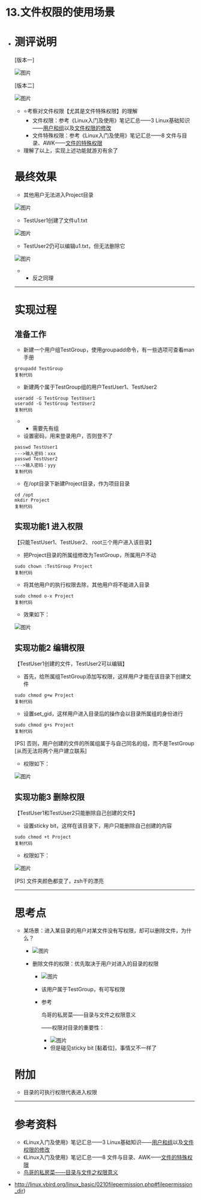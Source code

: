 # 13.文件权限的使用场景

- # 测评说明

  [版本一]

  ![图片](../../../Image/Vw6qCLa.png)

  [版本二]

  ![图片](../../../Image/hseZWVa.png)

  - ⭐考察对文件权限【尤其是文件特殊权限】的理解
    - 文件权限：参考《Linux入门及使用》笔记汇总——3 Linux基础知识——[用户和组](https://doublelll3.ml/lnxrm_3_Linux基础知识/#用户和组)以及[文件权限的修改](https://doublelll3.ml/lnxrm_3_Linux基础知识/#文件权限的修改)
    - 文件特殊权限：参考《Linux入门及使用》笔记汇总——8 文件与目录、AWK——[文件的特殊权限](https://doublelll3.ml/lnxrm_8_文件与目录、AWK/#文件的特殊权限)
  - 理解了以上，实现上述功能就游刃有余了

  # 最终效果

  - 其他用户无法进入Project目录

  ![图片](../../../Image/uxMDsfp.png)

  - TestUser1创建了文件u1.txt

  ![图片](../../../Image/iu4neAY.png)

  - TestUser2仍可以编辑u1.txt，但无法删除它

  ![图片](../../../Image/YoWpkPS.png)

  - - 反之同理

  ------

  # 实现过程

  ## 准备工作

  - 新建一个用户组TestGroup，使用groupadd命令，有一些选项可查看man手册

  ```shell
  groupadd TestGroup
  复制代码
  ```

  - 新建两个属于TestGroup组的用户TestUser1、TestUser2

  ```shell
  useradd -G TestGroup TestUser1
  useradd -G TestGroup TestUser2
  复制代码
  ```

  - - 需要先有组
  - 设置密码，用来登录用户，否则登不了

  ```shell
  passwd TestUser1
  --->输入密码：xxx
  passwd TestUser2
  --->输入密码：yyy
  复制代码
  ```

  - 在/opt目录下新建Project目录，作为项目目录

  ```shell
  cd /opt
  mkdir Project
  复制代码
  ```

  ## 实现功能1 进入权限

  【只能TestUser1、TestUser2、 root三个用户进入该目录】

  - 把Project目录的所属组修改为TestGroup，所属用户不动

  ```shell
  sudo chown :TestGroup Project
  复制代码
  ```

  - 将其他用户的执行权限去除，其他用户将不能进入目录

  ```shell
  sudo chmod o-x Project
  复制代码
  ```

  - 效果如下：

  ![图片](../../../Image/nlubPF9.png)

  ## 实现功能2 编辑权限

  【TestUser1创建的文件，TestUser2可以编辑】

  - 首先，给所属组TestGroup添加写权限，这样用户才能在该目录下创建文件

  ```shell
  sudo chmod g+w Project
  复制代码
  ```

  - 设置set_gid，这样用户进入目录后的操作会以目录所属组的身份进行

  ```shell
  sudo chmod g+s Project
  复制代码
  ```

  [PS] 否则，用户创建的文件的所属组属于与自己同名的组，而不是TestGroup [从而无法将两个用户建立联系]

  - 权限如下：

  ![图片](../../../Image/70b6JmL.png)

  ## 实现功能3 删除权限

  【TestUser1和TestUser2只能删除自己创建的文件】

  - 设置sticky bit，这样在该目录下，用户只能删除自己创建的内容

  ```shell
  sudo chmod +t Project
  复制代码
  ```

  - 权限如下：

  ![图片](../../../Image/mxV6phw.png)

  [PS] 文件夹颜色都变了，zsh干的漂亮

  ------

  # 思考点

  - 某场景：进入某目录的用户对某文件没有写权限，却可以删除文件，为什么？

    - ![图片](../../../Image/ghYqP4q.png)

    - 删除文件的权限：优先取决于用户对进入的目录的权限

      - ![图片](../../../Image/TfLSIS9.png)

      - 该用户属于TestGroup，有可写权限

      - 参考

        鸟哥的私房菜——目录与文件之权限意义

        ——权限对目录的重要性：

        - ![图片](../../../Image/Lg2GhLI.png)
        - 但是碰见sticky bit [黏着位]，事情又不一样了

  # 附加

  - 目录的可执行权限代表进入权限

  ------

  # 参考资料

  - 《Linux入门及使用》笔记汇总——3 Linux基础知识——[用户和组](https://doublelll3.ml/lnxrm_3_Linux基础知识/#用户和组)以及[文件权限的修改](https://doublelll3.ml/lnxrm_3_Linux基础知识/#文件权限的修改)
  - 《Linux入门及使用》笔记汇总——8 文件与目录、AWK——[文件的特殊权限](https://doublelll3.ml/lnxrm_8_文件与目录、AWK/#文件的特殊权限)
  - [鸟哥的私房菜——目录与文件之权限意义](http://linux.vbird.org/linux_basic/0210filepermission.php#filepermission_dir)

- http://linux.vbird.org/linux_basic/0210filepermission.php#filepermission_dir)